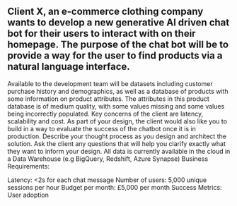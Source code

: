 ## Client X, an e-commerce clothing company wants to develop a new generative Al driven chat bot for their users to interact with on their homepage. The purpose of the chat bot will be to provide a way for the user to find products via a natural language interface.
Available to the development team will be datasets including customer purchase history and demographics, as well as a database of products with some information on product attributes. The attributes in this product database is of medium quality, with some values missing and some values being incorrectly populated.
Key concerns of the client are latency, scalability and cost. As part of your design, the client would also like you to build in a way to evaluate the success of the chatbot once it is in production.
Describe your thought process as you design and architect the solution. Ask the client any questions that will help you clarify exactly what they want to inform your design.
All data is currently available in the cloud in a Data Warehouse (e.g BigQuery, Redshift, Azure Synapse)
Business Requirements:

Latency: <2s for each chat message
Number of users: 5,000 unique sessions per hour
Budget per month: £5,000 per month
Success Metrics: User adoption
